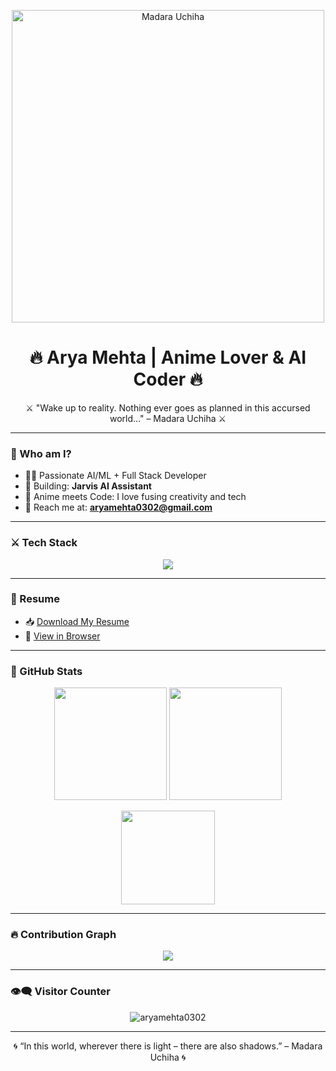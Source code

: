 <!-- Madara Uchiha Banner -->
<p align="center">
  <img src="https://media.giphy.com/media/qaZCE3Mu0nKxS/giphy.gif" width="500" alt="Madara Uchiha">
</p>

<h1 align="center">🔥 Arya Mehta | Anime Lover & AI Coder 🔥</h1>
<p align="center">⚔️ "Wake up to reality. Nothing ever goes as planned in this accursed world..." – Madara Uchiha ⚔️</p>

---

### 🧠 Who am I?
- 👨‍💻 Passionate AI/ML + Full Stack Developer
- 🚀 Building: **Jarvis AI Assistant**
- 🧩 Anime meets Code: I love fusing creativity and tech
- 📨 Reach me at: **aryamehta0302@gmail.com**

---

### ⚔️ Tech Stack
<p align="center">
  <img src="https://skillicons.dev/icons?i=python,java,nodejs,react,mongodb,mysql,bootstrap,html,css,git,github" />
</p>

---

### 📄 Resume
- 📥 [Download My Resume](https://raw.githubusercontent.com/aryamehta0302/aryamehta0302/main/resume.pdf)
- 🔗 [View in Browser](https://github.com/aryamehta0302/aryamehta0302/blob/main/resume.pdf)

---

### 🧮 GitHub Stats
<p align="center">
  <img src="https://github-readme-stats.vercel.app/api?username=aryamehta0302&show_icons=true&theme=tokyonight" height="180"/>
  <img src="https://github-readme-streak-stats.herokuapp.com/?user=aryamehta0302&theme=tokyonight" height="180"/>
</p>

<p align="center">
  <img src="https://github-readme-stats.vercel.app/api/top-langs/?username=aryamehta0302&layout=compact&theme=tokyonight" height="150"/>
</p>

---

### 🔥 Contribution Graph
<p align="center">
  <img src="https://github-readme-activity-graph.cyclic.app/graph?username=aryamehta0302&theme=tokyo-night" />
</p>

---

### 👁️‍🗨️ Visitor Counter
<p align="center">
  <img src="https://komarev.com/ghpvc/?username=aryamehta0302&label=Profile%20views&color=red&style=plastic" alt="aryamehta0302" />
</p>

---

<p align="center">
  🌀 “In this world, wherever there is light – there are also shadows.” – Madara Uchiha 🌀
</p>
